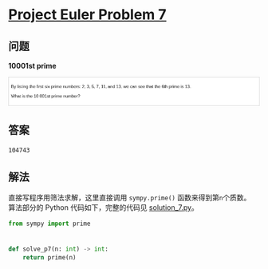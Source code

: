 # [Project Euler Problem 7](https://projecteuler.net/problem=7)

## 问题

**10001st prime**

![题目截图](../images/problem_7.png)

## 答案

`104743`

## 解法

直接写程序用筛法求解，这里直接调用 `sympy.prime()` 函数来得到第`n`个质数。
算法部分的 Python 代码如下，完整的代码见 [solution_7.py](../solutions/solution_7.py)。

```python
from sympy import prime


def solve_p7(n: int) -> int:
    return prime(n)
```
